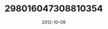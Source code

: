 ---
title: "298016047308810354"
image: "2012-10-09 12.31.42 298016047308810354_46248401"
date: "2012-10-09"
type: "photo"
---